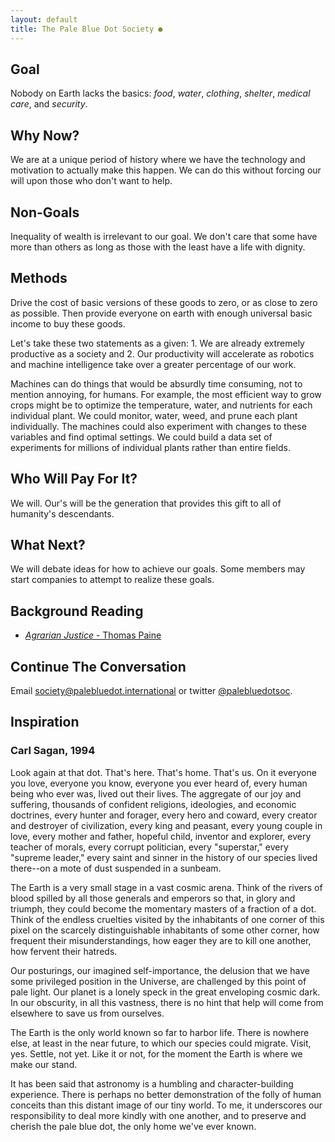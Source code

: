 ```yaml
---
layout: default
title: The Pale Blue Dot Society ●
---
```


## Goal

Nobody on Earth lacks the basics: *food*, *water*, *clothing*, *shelter*,
*medical care*, and *security*.

## Why Now?

We are at a unique period of history where we have the technology and
motivation to actually make this happen. We can do this without
forcing our will upon those who don't want to help.

## Non-Goals

Inequality of wealth is
irrelevant to our goal. We don't care that some have more than
others as long as those with the least have a life with dignity.

## Methods

Drive the cost of basic versions of these goods to zero, or as close
to zero as possible. Then provide everyone on earth with enough
universal basic income to buy these goods.

Let's take these two statements as a given: 1. We are already
extremely productive as a society and 2. Our productivity will
accelerate as robotics and machine intelligence take over a greater
percentage of our work.

Machines can do things that would be absurdly time consuming, not to
mention annoying, for humans. For example, the most efficient way to
grow crops might be to optimize the temperature, water, and nutrients
for each individual plant. We could monitor, water, weed, and prune
each plant individually. The machines could also experiment with
changes to these variables and find optimal settings. We could build a
data set of experiments for millions of individual plants rather than
entire fields.

## Who Will Pay For It?

We will. Our's will be the generation that provides this gift to all
of humanity's descendants.

## What Next?

We will debate ideas for
how to achieve our goals. Some members may start companies to
attempt to realize these goals.

## Background Reading

* [*Agrarian Justice* - Thomas Paine](paine.agrarian-justice.html)

## Continue The Conversation

Email [society@palebluedot.international](mailto:society@palebluedot.international)
or twitter [@palebluedotsoc](https://twitter.com/palebluedotsoc).

## Inspiration

### Carl Sagan, 1994

Look again at that dot. That's here. That's home. That's us. On it
everyone you love, everyone you know, everyone you ever heard of,
every human being who ever was, lived out their lives. The aggregate
of our joy and suffering, thousands of confident religions,
ideologies, and economic doctrines, every hunter and forager, every
hero and coward, every creator and destroyer of civilization, every
king and peasant, every young couple in love, every mother and father,
hopeful child, inventor and explorer, every teacher of morals, every
corrupt politician, every "superstar," every "supreme leader," every
saint and sinner in the history of our species lived there--on a mote
of dust suspended in a sunbeam.

The Earth is a very small stage in a vast cosmic arena. Think of the
rivers of blood spilled by all those generals and emperors so that, in
glory and triumph, they could become the momentary masters of a
fraction of a dot. Think of the endless cruelties visited by the
inhabitants of one corner of this pixel on the scarcely
distinguishable inhabitants of some other corner, how frequent their
misunderstandings, how eager they are to kill one another, how fervent
their hatreds.

Our posturings, our imagined self-importance, the delusion that we
have some privileged position in the Universe, are challenged by this
point of pale light. Our planet is a lonely speck in the great
enveloping cosmic dark. In our obscurity, in all this vastness, there
is no hint that help will come from elsewhere to save us from
ourselves.

The Earth is the only world known so far to harbor life. There is
nowhere else, at least in the near future, to which our species could
migrate. Visit, yes. Settle, not yet. Like it or not, for the moment
the Earth is where we make our stand.

It has been said that astronomy is a humbling and character-building
experience. There is perhaps no better demonstration of the folly of
human conceits than this distant image of our tiny world. To me, it
underscores our responsibility to deal more kindly with one another,
and to preserve and cherish the pale blue dot, the only home we've
ever known.




